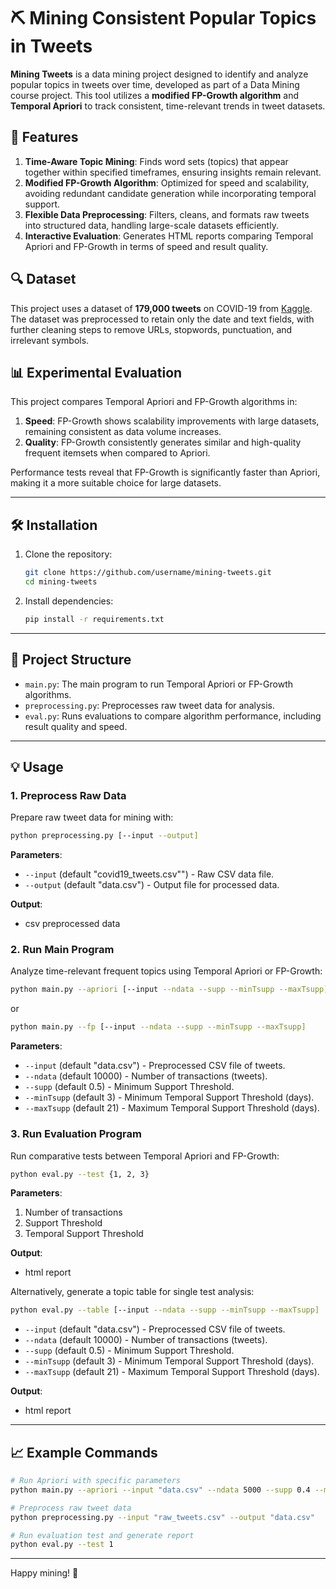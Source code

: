 # ⛏️ Mining Consistent Popular Topics in Tweets

**Mining Tweets** is a data mining project designed to identify and analyze popular topics in tweets over time, developed as part of a Data Mining course project. This tool utilizes a **modified FP-Growth algorithm** and **Temporal Apriori** to track consistent, time-relevant trends in tweet datasets.

## 🚀 Features

1. **Time-Aware Topic Mining**: Finds word sets (topics) that appear together within specified timeframes, ensuring insights remain relevant.
2. **Modified FP-Growth Algorithm**: Optimized for speed and scalability, avoiding redundant candidate generation while incorporating temporal support.
3. **Flexible Data Preprocessing**: Filters, cleans, and formats raw tweets into structured data, handling large-scale datasets efficiently.
4. **Interactive Evaluation**: Generates HTML reports comparing Temporal Apriori and FP-Growth in terms of speed and result quality.

## 🔍 Dataset
This project uses a dataset of **179,000 tweets** on COVID-19 from [Kaggle](https://www.kaggle.com/gpreda/covid19-tweets). The dataset was preprocessed to retain only the date and text fields, with further cleaning steps to remove URLs, stopwords, punctuation, and irrelevant symbols.

## 📊 Experimental Evaluation
This project compares Temporal Apriori and FP-Growth algorithms in:
1. **Speed**: FP-Growth shows scalability improvements with large datasets, remaining consistent as data volume increases.
2. **Quality**: FP-Growth consistently generates similar and high-quality frequent itemsets when compared to Apriori.

Performance tests reveal that FP-Growth is significantly faster than Apriori, making it a more suitable choice for large datasets.

---

## 🛠️ Installation

1. Clone the repository:
   ```bash
   git clone https://github.com/username/mining-tweets.git
   cd mining-tweets
   ```
2. Install dependencies:
   ```bash
   pip install -r requirements.txt
   ```

---

## 📂 Project Structure

- `main.py`: The main program to run Temporal Apriori or FP-Growth algorithms.
- `preprocessing.py`: Preprocesses raw tweet data for analysis.
- `eval.py`: Runs evaluations to compare algorithm performance, including result quality and speed.

---

## 💡 Usage

### 1. Preprocess Raw Data
Prepare raw tweet data for mining with:
```bash
python preprocessing.py [--input --output]
```
**Parameters**:
- `--input` (default "covid19_tweets.csv"") - Raw CSV data file.
- `--output` (default "data.csv") - Output file for processed data.

**Output**:
- csv preprocessed data

### 2. Run Main Program
Analyze time-relevant frequent topics using Temporal Apriori or FP-Growth:
```bash
python main.py --apriori [--input --ndata --supp --minTsupp --maxTsupp]
```
or 
```bash
python main.py --fp [--input --ndata --supp --minTsupp --maxTsupp]
```
**Parameters**:
- `--input` (default "data.csv") - Preprocessed CSV file of tweets.
- `--ndata` (default 10000) - Number of transactions (tweets).
- `--supp` (default 0.5) - Minimum Support Threshold.
- `--minTsupp` (default 3) - Minimum Temporal Support Threshold (days).
- `--maxTsupp` (default 21) - Maximum Temporal Support Threshold (days).

### 3. Run Evaluation Program
Run comparative tests between Temporal Apriori and FP-Growth:
```bash
python eval.py --test {1, 2, 3}
```
**Parameters**:
1. Number of transactions
2. Support Threshold
3. Temporal Support Threshold
   
**Output**:
- html report

Alternatively, generate a topic table for single test analysis:
```bash
python eval.py --table [--input --ndata --supp --minTsupp --maxTsupp]
```
- `--input` (default "data.csv") - Preprocessed CSV file of tweets.
- `--ndata` (default 10000) - Number of transactions (tweets).
- `--supp` (default 0.5) - Minimum Support Threshold.
- `--minTsupp` (default 3) - Minimum Temporal Support Threshold (days).
- `--maxTsupp` (default 21) - Maximum Temporal Support Threshold (days).

**Output**:
- html report

---

## 📈 Example Commands
```bash
# Run Apriori with specific parameters
python main.py --apriori --input "data.csv" --ndata 5000 --supp 0.4 --minTsupp 2 --maxTsupp 10

# Preprocess raw tweet data
python preprocessing.py --input "raw_tweets.csv" --output "data.csv"

# Run evaluation test and generate report
python eval.py --test 1
```


---

Happy mining! 🎉
